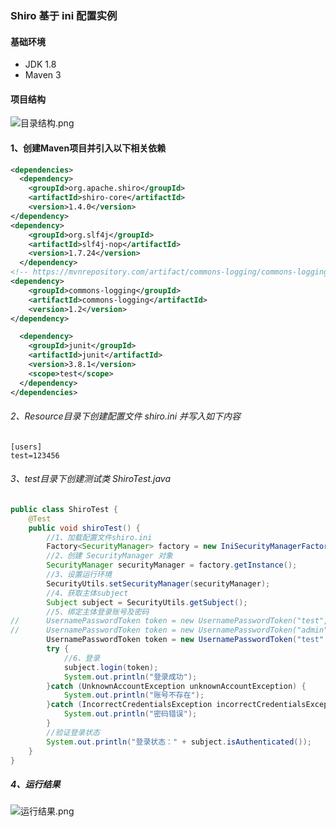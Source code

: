 ### Shiro 基于 ini 配置实例

#### 基础环境
- JDK 1.8
- Maven 3  

#### 项目结构
![目录结构.png](https://upload-images.jianshu.io/upload_images/16432686-1aa2ea2a70f34c86.png?imageMogr2/auto-orient/strip%7CimageView2/2/w/1240)

#### 1、创建Maven项目并引入以下相关依赖
```xml
<dependencies>
  <dependency>
    <groupId>org.apache.shiro</groupId>
    <artifactId>shiro-core</artifactId>
    <version>1.4.0</version>
</dependency>
<dependency>
    <groupId>org.slf4j</groupId>
    <artifactId>slf4j-nop</artifactId>
    <version>1.7.24</version>
  </dependency>
<!-- https://mvnrepository.com/artifact/commons-logging/commons-logging -->
<dependency>
    <groupId>commons-logging</groupId>
    <artifactId>commons-logging</artifactId>
    <version>1.2</version>
</dependency>

  <dependency>
    <groupId>junit</groupId>
    <artifactId>junit</artifactId>
    <version>3.8.1</version>
    <scope>test</scope>
  </dependency>
</dependencies>
```
###### 2、Resource目录下创建配置文件 shiro.ini 并写入如下内容
```
[users]
test=123456

```
###### 3、test目录下创建测试类 ShiroTest.java
```java
public class ShiroTest {
	@Test
	public void shiroTest() {
		//1、加载配置文件shiro.ini
		Factory<SecurityManager> factory = new IniSecurityManagerFactory("classpath:shiro.ini");
		//2、创建 SecurityManager 对象
		SecurityManager securityManager = factory.getInstance();
		//3、设置运行环境
		SecurityUtils.setSecurityManager(securityManager);
		//4、获取主体subject
		Subject subject = SecurityUtils.getSubject();
		//5、绑定主体登录账号及密码
//		UsernamePasswordToken token = new UsernamePasswordToken("test", "12356");     //账号不存在
//		UsernamePasswordToken token = new UsernamePasswordToken("admin", "123456");   //密码错误
		UsernamePasswordToken token = new UsernamePasswordToken("test", "123456");    //正确的账号及密码
		try {
			//6、登录
			subject.login(token);
			System.out.println("登录成功");
		}catch (UnknownAccountException unknownAccountException) {
			System.out.println("账号不存在");
		}catch (IncorrectCredentialsException incorrectCredentialsException) {
			System.out.println("密码错误");
		}
		//验证登录状态
		System.out.println("登录状态：" + subject.isAuthenticated());
	}
}
```
##### 4、运行结果
![运行结果.png](https://upload-images.jianshu.io/upload_images/16432686-40c6d31b5168a770.png?imageMogr2/auto-orient/strip%7CimageView2/2/w/1240)

